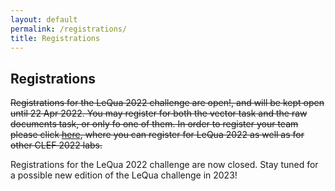 ```yaml
---
layout: default
permalink: /registrations/
title: Registrations
---
```


## Registrations 

~~Registrations for the LeQua 2022 challenge are open!, and will be kept open until 22 Apr 2022. You may register for both the vector task and the raw documents task, or only fo one of them. In order to register your team please click [here](http://clef2022-labs-registration.dei.unipd.it/), where you can register for LeQua 2022 as well as for other CLEF 2022 labs.~~

Registrations for the LeQua 2022 challenge are now closed. Stay tuned for a possible new edition of the LeQua challenge in 2023!
